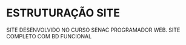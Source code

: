 # ESTRUTURAÇÃO SITE
SITE DESENVOLVIDO NO CURSO SENAC PROGRAMADOR WEB. SITE COMPLETO COM BD FUNCIONAL 

